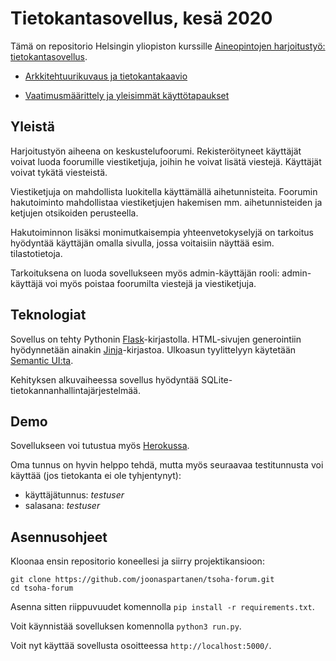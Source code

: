 # Tietokantasovellus, kesä 2020

Tämä on repositorio Helsingin yliopiston kurssille [Aineopintojen harjoitustyö: tietokantasovellus](https://materiaalit.github.io/tsoha-20/).

- [Arkkitehtuurikuvaus ja tietokantakaavio](https://github.com/joonaspartanen/tsoha-forum/blob/master/documentation/architecture.md)

- [Vaatimusmäärittely ja yleisimmät käyttötapaukset](https://github.com/joonaspartanen/tsoha-forum/blob/master/documentation/requirements.md)

## Yleistä

Harjoitustyön aiheena on keskustelufoorumi. Rekisteröityneet käyttäjät voivat luoda foorumille viestiketjuja, joihin he voivat lisätä viestejä. Käyttäjät voivat tykätä viesteistä.

Viestiketjuja on mahdollista luokitella käyttämällä aihetunnisteita. Foorumin hakutoiminto mahdollistaa viestiketjujen hakemisen mm. aihetunnisteiden ja ketjujen otsikoiden perusteella.

Hakutoiminnon lisäksi monimutkaisempia yhteenvetokyselyjä on tarkoitus hyödyntää käyttäjän omalla sivulla, jossa voitaisiin näyttää esim. tilastotietoja.

Tarkoituksena on luoda sovellukseen myös admin-käyttäjän rooli: admin-käyttäjä voi myös poistaa foorumilta viestejä ja viestiketjuja.

## Teknologiat

Sovellus on tehty Pythonin [Flask](https://flask.palletsprojects.com/en/1.1.x/)-kirjastolla. HTML-sivujen generointiin hyödynnetään ainakin [Jinja](https://jinja.palletsprojects.com/en/2.11.x/)-kirjastoa. Ulkoasun tyylittelyyn käytetään [Semantic UI:ta](https://semantic-ui.com/).

Kehityksen alkuvaiheessa sovellus hyödyntää SQLite-tietokannanhallintajärjestelmää.

## Demo

Sovellukseen voi tutustua myös [Herokussa](https://tsoha-forum-app.herokuapp.com/).

Oma tunnus on hyvin helppo tehdä, mutta myös seuraavaa testitunnusta voi käyttää (jos tietokanta ei ole tyhjentynyt):

- käyttäjätunnus: _testuser_
- salasana: _testuser_

## Asennusohjeet

Kloonaa ensin repositorio koneellesi ja siirry projektikansioon:

```
git clone https://github.com/joonaspartanen/tsoha-forum.git
cd tsoha-forum
```

Asenna sitten riippuvuudet komennolla `pip install -r requirements.txt`.

Voit käynnistää sovelluksen komennolla `python3 run.py`.

Voit nyt käyttää sovellusta osoitteessa `http://localhost:5000/`.
